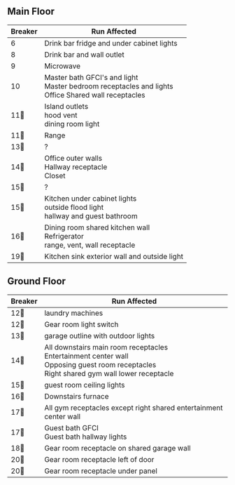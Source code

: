 ## Main Floor

| Breaker | Run Affected |
|---------|-------|
6 | Drink bar fridge and under cabinet lights
8 | Drink bar and wall outlet
9 | Microwave
10 | Master bath GFCI's and light<br> Master bedroom receptacles and lights<br> Office Shared wall receptacles
11:small_red_triangle: | Island outlets<br>hood vent<br>dining room light
11:small_red_triangle_down: | Range
13:small_red_triangle_down: | ?
14:small_red_triangle: | Office outer walls<br>Hallway receptacle<br>Closet
15:small_red_triangle: | ?
15:small_red_triangle_down: | Kitchen under cabinet lights<br>outside flood light<br>hallway and guest bathroom
16:small_red_triangle: | Dining room shared kitchen wall<br>Refrigerator<br>range, vent, wall receptacle
19:small_red_triangle: | Kitchen sink exterior wall and outside light

## Ground Floor

| Breaker | Run Affected |
|---------|-------|
12:small_red_triangle: | laundry machines
12:small_red_triangle_down: | Gear room light switch
13:small_red_triangle: | garage outline with outdoor lights
14:small_red_triangle_down: | All downstairs main room receptacles<br>Entertainment center wall<br>Opposing guest room receptacles<br>Right shared gym wall lower receptacle
15:small_red_triangle_down: | guest room ceiling lights
16:small_red_triangle_down: | Downstairs furnace
17:small_red_triangle: | All gym receptacles except right shared entertainment center wall
17:small_red_triangle_down: | Guest bath GFCI<br>Guest bath hallway lights
18:small_red_triangle_down: | Gear room receptacle on shared garage wall
20:small_red_triangle: | Gear room receptacle left of door
20:small_red_triangle_down: | Gear room receptacle under panel
